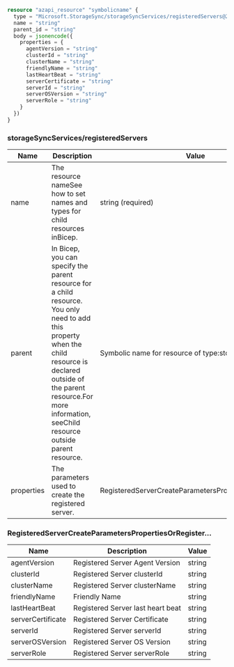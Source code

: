 ```terraform
resource "azapi_resource" "symbolicname" {
  type = "Microsoft.StorageSync/storageSyncServices/registeredServers@2022-06-01"
  name = "string"
  parent_id = "string"
  body = jsonencode({
    properties = {
      agentVersion = "string"
      clusterId = "string"
      clusterName = "string"
      friendlyName = "string"
      lastHeartBeat = "string"
      serverCertificate = "string"
      serverId = "string"
      serverOSVersion = "string"
      serverRole = "string"
    }
  })
}

```

### storageSyncServices/registeredServers

| Name | Description | Value |
|-|-|-|
| name | The resource nameSee how to set names and types for child resources inBicep. | string (required) |
| parent | In Bicep, you can specify the parent resource for a child resource. You only need to add this property when the child resource is declared outside of the parent resource.For more information, seeChild resource outside parent resource. | Symbolic name for resource of type:storageSyncServices |
| properties | The parameters used to create the registered server. | RegisteredServerCreateParametersPropertiesOrRegister... |


### RegisteredServerCreateParametersPropertiesOrRegister...

| Name | Description | Value |
|-|-|-|
| agentVersion | Registered Server Agent Version | string |
| clusterId | Registered Server clusterId | string |
| clusterName | Registered Server clusterName | string |
| friendlyName | Friendly Name | string |
| lastHeartBeat | Registered Server last heart beat | string |
| serverCertificate | Registered Server Certificate | string |
| serverId | Registered Server serverId | string |
| serverOSVersion | Registered Server OS Version | string |
| serverRole | Registered Server serverRole | string |


